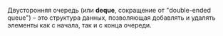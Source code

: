 Двусторонняя очередь (или **deque**, сокращение от "double-ended queue") – это структура данных, позволяющая добавлять и удалять элементы как с начала, так и с конца очереди.

